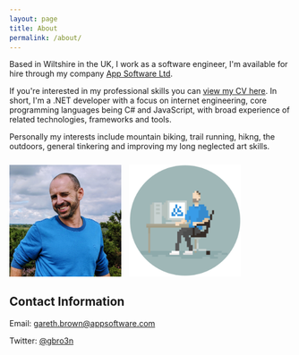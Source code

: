 ```yaml
---
layout: page
title: About
permalink: /about/
---
```


Based in Wiltshire in the UK, I work as a software engineer, I'm available for hire through my company [App Software Ltd](https://www.appsoftware.com/).

If you're interested in my professional skills you can [view my CV here](https://e1.pcloud.link/publink/show?code=XZHsjJZy3DbalsjiIH9ottKlHCvISn141gy). In short, I'm a .NET developer with a focus on internet engineering, core programming languages being C# and JavaScript, with broad experience of related technologies, frameworks and tools.

Personally my interests include mountain biking, trail running, hikng, the outdoors, general tinkering and improving my long neglected art skills.

<img src="/assets-site-page/profile-photo.jpg" alt="Gareth Brown" style="width:200px; margin-top: 10px;"/>
<img src="/assets-site-page/gareth-brown-avatar-round.jpg" alt="Gareth Brown" style="width:200px; margin-top: 10px; margin-left: 10px;"/>

## Contact Information

Email: <a href="mailto:gareth.brown@appsoftware.com">gareth.brown@appsoftware.com</a>

Twitter: <a href="https://twitter.com/gbro3n">@gbro3n</a>



